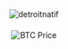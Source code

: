 <div id="container" align="center" style="padding-bottom: 200px;">
  <div>
    <img align="center" src="https://github-readme-streak-stats.herokuapp.com/?user=detroitnatif&" alt="detroitnatif" />
  </div>

  <!-- BTC Price Badge Updated in workflows every 30 minutes -->
  <div style="margin-top: 20px;">
    <!-- Dynamic BTC Price Badge Placeholder -->
    <img src="https://img.shields.io/badge/BTC-$106349-orange?style=flat" alt="BTC Price" />
  </div>
</div>





